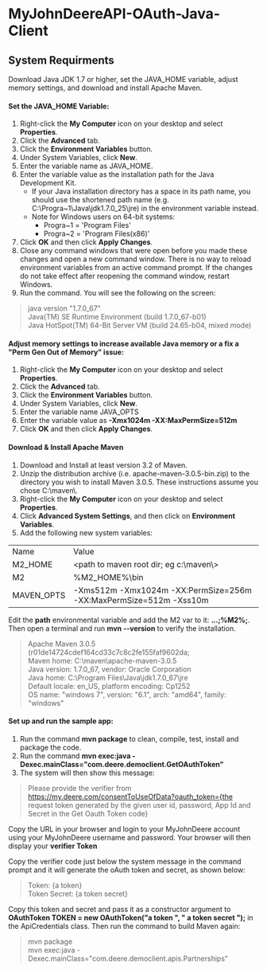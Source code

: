 # MyJohnDeereAPI-OAuth-Java-Client

## System Requirments
Download Java JDK 1.7 or higher, set the JAVA_HOME variable, adjust memory settings, and download and install Apache Maven.

#### Set the JAVA_HOME Variable:
<ol>
  <li>Right-click the <b>My Computer</b> icon on your desktop and select <b>Properties</b>.</li>
  <li>Click the <b>Advanced</b> tab.</li>
  <li>Click the <b>Environment Variables</b> button.</li>
  <li>Under System Variables, click <b>New</b>.</li>
  <li>Enter the variable name as JAVA_HOME.</li>
  <li>Enter the variable value as the installation path for the Java Development Kit.
    <ul class="doc">
      <li>
        If your Java installation directory has a space in its path name, you should use the shortened path name 
        (e.g. C:\Progra~1\Java\jdk1.7.0_25\jre) in the environment variable instead.
      </li>
      <li>Note for Windows users on 64-bit systems:
        <ul class="doc">
          <li>Progra~1 = 'Program Files'</li>
          <li>Progra~2 = 'Program Files(x86)' </li>
        </ul>
      </li>
    </ul>
  </li>
  <li>Click <b>OK</b> and then click <b>Apply Changes</b>.</li>
  <li>
    Close any command windows that were open before you made these changes and open a new command window.
    There is no way to reload environment variables from an active command prompt.
    If the changes do not take effect after reopening the command window, restart Windows.
  </li>
  <li>Run the command. You will see the following on the screen:</li>
</ol>

> java version "1.7.0_67" <br>
> Java(TM) SE Runtime Environment (build 1.7.0_67-b01)<br>
> Java HotSpot(TM) 64-Bit Server VM (build 24.65-b04, mixed mode)



#### Adjust memory settings to increase available Java memory or a fix a "Perm Gen Out of Memory" issue:
<ol>
  <li>Right-click the <b>My Computer</b> icon on your desktop and select <b>Properties</b>.</li>
  <li>Click the <b>Advanced</b> tab.</li>
  <li>Click the <b>Environment Variables</b> button.</li>
  <li>Under System Variables, click <b>New</b>.</li>
  <li>Enter the variable name JAVA_OPTS</li>
  <li>Enter the variable value as <b>-Xmx1024m -XX:MaxPermSize=512m</b></li>
  <li>Click <b>OK</b> and then click <b>Apply Changes</b>.</li>
</ol>

#### Download & Install Apache Maven
<ol>
  <li>Download and Install at least version 3.2 of Maven.</li>
  <li>
    Unzip the distribution archive (i.e. apache-maven-3.0.5-bin.zip) to the directory you wish to install Maven 3.0.5.
    These instructions assume you chose C:\maven\.
  </li>
  <li>Right-click the <b>My Computer</b> icon on your desktop and select <b>Properties</b>.</li>
  <li>Click <b>Advanced System Settings</b>, and then click on <b>Environment Variables</b>.</li>
  <li>Add the following new system variables:</li>
</ol>

<table class="myTable" width="100%" border="0" cellspacing="1" cellpadding="0">
  <tbody>
    <tr class="sectionTitle">
      <td>Name</td>
      <td>Value</td>
    </tr>
    <tr>
      <td>M2_HOME</td>
      <td>&lt;path to maven root dir; eg c:\maven\&gt;</td>
    </tr>
    <tr>
      <td>M2</td>
      <td>%M2_HOME%\bin</td>
    </tr>
    <tr>
      <td>MAVEN_OPTS</td>
      <td>-Xms512m -Xmx1024m -XX:PermSize=256m -XX:MaxPermSize=512m -Xss10m</td>
    </tr>
  </tbody>
</table>

Edit the <b>path</b> environmental variable and add the M2 var to it: <b>...;%M2%;</b>.
Then open a terminal and run <b>mvn --version</b> to verify the installation.

> Apache Maven 3.0.5 (r01de14724cdef164cd33c7c8c2fe155faf9602da;<br>
> Maven home: C:\maven\apache-maven-3.0.5<br>
> Java version: 1.7.0_67, vendor: Oracle Corporation<br>
> Java home: C:\Program Files\Java\jdk1.7.0_67\jre<br>
> Default locale: en_US, platform encoding: Cp1252<br>
> OS name: "windows 7", version: "6.1", arch: "amd64", family: "windows"

#### Set up and run the sample app:
<ol>
  <li>Run the command <b>mvn package</b> to clean, compile, test, install and package the code.</li>
  <li>
    Run the command <b>mvn exec:java -<br>
    Dexec.mainClass="com.deere.democlient.GetOAuthToken"</b>
  </li>
  <li>The system will then show this message:</li>
</ol>

> Please provide the verifier from https://my.deere.com/consentToUseOfData?oauth_token={the request token generated by the given user id, password, App Id and Secret in the Get Oauth Token code}

Copy the URL in your browser and login to your MyJohnDeere account using your MyJohnDeere username and password.
Your browser will then display your <b>verifier Token</b>

Copy the verifier code just below the system message in the command prompt and it will generate the oAuth token and secret, as shown below:

> Token: {a token}<br>Token Secret: {a token secret}
        	
Copy this token and secret and pass it as a constructor argument to 
<b>OAuthToken TOKEN = new OAuthToken("a token ", " a token secret ");</b> in the ApiCredentials class.
Then run the command to build Maven again:

> mvn package<br>mvn exec:java -Dexec.mainClass="com.deere.democlient.apis.Partnerships"  
